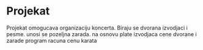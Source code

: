 # Projekat

Projekat omogucava organizaciju koncerta. Biraju se dvorana izvodjaci i pesme. unosi se pozeljna zarada. na osnovu plate izvodjaca cene dvorane i zarade program racuna cenu karata
